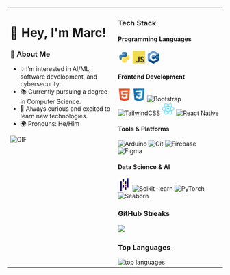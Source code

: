 <table>
  <tr>
    <!-- Left Section -->
    <td valign="top" width="50%">

<h1>👋 Hey, I'm Marc!</h1>

### 🧭 About Me
- 💡 I’m interested in AI/ML, software development, and cybersecurity.  
- 📚 Currently pursuing a degree in Computer Science.  
- 🧠 Always curious and excited to learn new technologies.  
- 🌍 Pronouns: He/Him

![GIF](https://static.wikia.nocookie.net/minecraft_gamepedia/images/d/d8/Smiling_Creeper_Exploding.gif/revision/latest/scale-to-width-down/985?cb=20220717124541)

  </td>

  <!-- Right Section -->
  <td valign="top" width="50%">

### Tech Stack

#### Programming Languages
<p>
  <img src="https://raw.githubusercontent.com/devicons/devicon/master/icons/python/python-original.svg" width="30" alt="Python"/>
  <img src="https://raw.githubusercontent.com/devicons/devicon/master/icons/javascript/javascript-original.svg" width="30" alt="JavaScript"/>
  <img src="https://raw.githubusercontent.com/devicons/devicon/master/icons/cplusplus/cplusplus-original.svg" width="30" alt="C++"/>
</p>

#### Frontend Development
<p>
  <img src="https://raw.githubusercontent.com/devicons/devicon/master/icons/html5/html5-original.svg" width="30" alt="HTML5"/>
  <img src="https://raw.githubusercontent.com/devicons/devicon/master/icons/css3/css3-original.svg" width="30" alt="CSS3"/>
  <img src="https://upload.wikimedia.org/wikipedia/commons/b/b2/Bootstrap_logo.svg" width="30" alt="Bootstrap"/>
  <img src="https://www.vectorlogo.zone/logos/tailwindcss/tailwindcss-icon.svg" width="30" alt="TailwindCSS"/>
  <img src="https://raw.githubusercontent.com/devicons/devicon/master/icons/react/react-original.svg" width="30" alt="React"/>
  <img src="https://reactnative.dev/img/header_logo.svg" width="30" alt="React Native"/>
</p>

#### Tools & Platforms
<p>
  <img src="https://cdn.worldvectorlogo.com/logos/arduino-1.svg" width="30" alt="Arduino"/>
  <img src="https://www.vectorlogo.zone/logos/git-scm/git-scm-icon.svg" width="30" alt="Git"/>
  <img src="https://www.svgrepo.com/show/373595/firebase.svg" width="30" alt="Firebase"/>
  <img src="https://www.vectorlogo.zone/logos/figma/figma-icon.svg" width="30" alt="Figma"/>
</p>

#### Data Science & AI
<p>
  <img src="https://raw.githubusercontent.com/devicons/devicon/master/icons/pandas/pandas-original.svg" width="30" alt="Pandas"/>
  <img src="https://upload.wikimedia.org/wikipedia/commons/0/05/Scikit_learn_logo_small.svg" width="30" alt="Scikit-learn"/>
  <img src="https://www.vectorlogo.zone/logos/pytorch/pytorch-icon.svg" width="30" alt="PyTorch"/>
  <img src="https://seaborn.pydata.org/_images/logo-mark-lightbg.svg" width="30" alt="Seaborn"/>
</p>

### GitHub Streaks
<img src="https://github-readme-streak-stats.herokuapp.com/?user=marccvictoria&theme=tokyonight&border_radius=10" width="90%"/>

### Top Languages
<img src="https://github-readme-stats.vercel.app/api/top-langs?username=marccvictoria&show_icons=true&locale=en&layout=compact&theme=tokyonight" alt="top languages" />

  </td>
  </tr>
</table>
